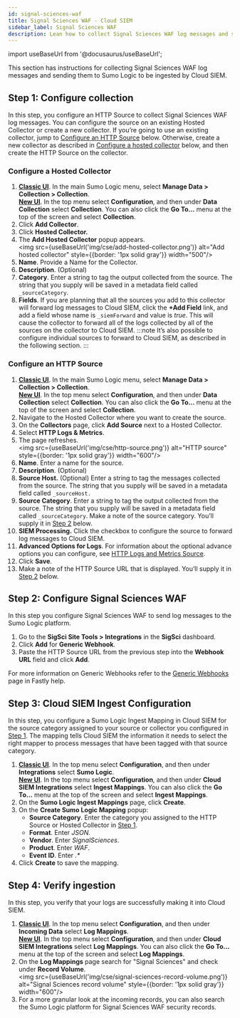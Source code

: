 ```yaml
---
id: signal-sciences-waf
title: Signal Sciences WAF - Cloud SIEM
sidebar_label: Signal Sciences WAF
description: Lean how to collect Signal Sciences WAF log messages and sending them to Sumo Logic to be ingested by Cloud SIEM.
---
```


import useBaseUrl from '@docusaurus/useBaseUrl';

This section has instructions for collecting Signal Sciences WAF log messages and sending them to Sumo Logic to be ingested by Cloud SIEM.

## Step 1: Configure collection

In this step, you configure an HTTP Source to collect Signal Sciences WAF log messages. You can configure the source on an existing Hosted Collector or create a new collector. If you’re going to use an existing collector, jump to [Configure an HTTP Source](#configure-an-http-source) below. Otherwise, create a new collector as described in [Configure a hosted collector](#configure-a-hosted-collector) below, and then create the HTTP Source on the collector.

### Configure a Hosted Collector

1. [**Classic UI**](/docs/get-started/sumo-logic-ui-classic). In the main Sumo Logic menu, select **Manage Data > Collection > Collection**. <br/>[**New UI**](/docs/get-started/sumo-logic-ui). In the top menu select **Configuration**, and then under **Data Collection** select **Collection**. You can also click the **Go To...** menu at the top of the screen and select **Collection**.  
1. Click **Add Collector**.
1. Click **Hosted Collector.**
1. The **Add Hosted Collector** popup appears. <br/><img src={useBaseUrl('img/cse/add-hosted-collector.png')} alt="Add hosted collector" style={{border: '1px solid gray'}} width="500"/>
1. **Name**. Provide a Name for the Collector.
1. **Description**. (Optional)
1. **Category**. Enter a string to tag the output collected from the source. The string that you supply will be saved in a metadata field  called `_sourceCategory`.
1. **Fields**. If you are planning that all the sources you add to this collector will forward log messages to Cloud SIEM, click the **+Add Field** link, and add a field whose name is `_siemForward` and value is *true*. This will cause the collector to forward all of the logs collected by all of the sources on the collector to Cloud SIEM.
:::note
It’s also possible to configure individual sources to forward to Cloud SIEM, as described in the following section.
:::

### Configure an HTTP Source

1. [**Classic UI**](/docs/get-started/sumo-logic-ui-classic). In the main Sumo Logic menu, select **Manage Data > Collection > Collection**. <br/>[**New UI**](/docs/get-started/sumo-logic-ui). In the top menu select **Configuration**, and then under **Data Collection** select **Collection**. You can also click the **Go To...** menu at the top of the screen and select **Collection**. 
1. Navigate to the Hosted Collector where you want to create the source.
1. On the **Collectors** page, click **Add Source** next to a Hosted Collector.
1. Select **HTTP Logs & Metrics**. 
1. The page refreshes. <br/><img src={useBaseUrl('img/cse/http-source.png')} alt="HTTP source" style={{border: '1px solid gray'}} width="600"/>
1. **Name**. Enter a name for the source. 
1. **Description**. (Optional) 
1. **Source Host.** (Optional) Enter a string to tag the messages collected from the source. The string that you supply will be saved in a metadata field called `_sourceHost.`
1. **Source Category**. Enter a string to tag the output collected from the source. The string that you supply will be saved in a metadata field called `_sourceCategory`. Make a note of the source category. You’ll supply it in [Step 2](#step-2-configure-signal-sciences-waf) below.
1. **SIEM Processing.** Click the checkbox to configure the source to forward log messages to Cloud SIEM.
1. **Advanced Options for Logs**. For information about the optional advance options you can configure, see [HTTP Logs and Metrics Source](/docs/send-data/hosted-collectors/http-source/logs-metrics/).
1. Click **Save**.
1. Make a note of the HTTP Source URL that is displayed. You’ll supply it in [Step 2](#step-2-configure-signal-sciences-waf) below.

## Step 2: Configure Signal Sciences WAF

In this step you configure Signal Sciences WAF to send log messages to the Sumo Logic platform.

1. Go to the **SigSci Site Tools > Integrations** in the **SigSci** dashboard.
1. Click **Add** for **Generic Webhook**.
1. Paste the HTTP Source URL from the previous step into the **Webhook URL** field and click **Add**.

For more information on Generic Webhooks refer to the [Generic Webhooks](https://docs.fastly.com/signalsciences/integrations/generic-webhooks/) page in Fastly help.

## Step 3: Cloud SIEM Ingest Configuration

In this step, you configure a Sumo Logic Ingest Mapping in Cloud SIEM for the source category assigned to your source or collector you configured in [Step 1](#step-1-configurecollection). The mapping tells Cloud SIEM the information it needs to select the right mapper to process messages that have been tagged with that source category. 

1.  [**Classic UI**](/docs/get-started/sumo-logic-ui-classic). In the top menu select **Configuration**, and then under **Integrations** select **Sumo Logic**. <br/>[**New UI**](/docs/get-started/sumo-logic-ui). In the top menu select **Configuration**, and then under **Cloud SIEM Integrations** select **Ingest Mappings**. You can also click the **Go To...** menu at the top of the screen and select **Ingest Mappings**.  
1. On the **Sumo Logic Ingest Mappings** page, click **Create**.
1. On the **Create Sumo Logic Mapping** popup:
    * **Source Category**. Enter the category you assigned to the HTTP Source or Hosted Collector in [Step 1](#step-1-configurecollection). 
    * **Format**. Enter *JSON.*
    * **Vendor**. Enter *SignalSciences*.
    * **Product**. Enter *WAF*. 
    * **Event ID**. Enter *.\**
1. Click **Create** to save the mapping.

## Step 4: Verify ingestion

In this step, you verify that your logs are successfully making it into Cloud SIEM. 

1. [**Classic UI**](/docs/get-started/sumo-logic-ui-classic). In the top menu select **Configuration**, and then under **Incoming Data** select **Log Mappings**. <br/>[**New UI**](/docs/get-started/sumo-logic-ui). In the top menu select **Configuration**, and then under **Cloud SIEM Integrations** select **Log Mappings**. You can also click the **Go To...** menu at the top of the screen and select **Log Mappings**.  
1. On the **Log Mappings** page search for "Signal Sciences" and check under **Record Volume**. <br/><img src={useBaseUrl('img/cse/signal-sciences-record-volume.png')} alt="Signal Sciences record volume" style={{border: '1px solid gray'}} width="600"/>
1. For a more granular look at the incoming records, you can also search the Sumo Logic platform for Signal Sciences WAF security records.  
     
